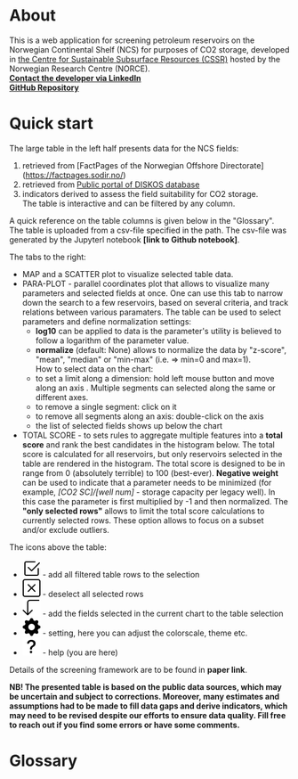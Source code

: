 # About
This is a web application for screening petroleum reservoirs on the Norwegian Continental Shelf (NCS) for purposes of CO2 storage, developed in [the Centre for Sustainable Subsurface Resources (CSSR)](https://cssr.no/) hosted by the Norwegian Research Centre (NORCE).  
[**Contact the developer via LinkedIn**](https://www.linkedin.com/in/alexey-khrulenko-8021a64a/)  
[**GitHub Repository**](https://github.com/cssr-tools/SubCSeT)  

# Quick start
The large table in the left half presents data for the NCS fields:  
1. retrieved from [FactPages of the Norwegian Offshore Directorate] (https://factpages.sodir.no/)  
2. retrieved from [Public portal of DISKOS database](https://www.diskos.com/)  
3. indicators derived to assess the field suitability for CO2 storage.  
The table is interactive and can be filtered by any column.  

A quick reference on the table columns is given below in the "Glossary".
The table is uploaded from a csv-file specified in the path. 
The csv-file was generated by the Jupyterl notebook **[link to Github notebook]**.

The tabs to the right:  
+ MAP and a SCATTER plot to visualize selected table data.  
+ PARA-PLOT - parallel coordinates plot that allows to visualize many parameters and selected fields at once. One can use this tab to narrow down the search to a few reservoirs, based on several criteria, and track relations between various paramaters.  The table can be used to select parameters and define normalization settings:  
    + **log10** can be applied to data is the parameter's utility is believed to follow a logarithm  of the parameter value.   
    + **normalize** (default: None) allows to normalize the data by "z-score",  "mean", "median" or "min-max" (i.e. => min=0 and max=1).   
How to select data on the chart: 
    *  to set a limit along a dimension: hold left mouse button and move along an axis . Multiple segments can selected along the same or different axes.  
    * to remove a single segment: click on it
    * to remove all segments along an axis: double-click on the axis  
    * the list of selected fields shows up below the chart  
+ TOTAL SCORE - to sets rules to aggregate multiple features into a **total score** and rank the best candidates in the histogram below. The total score is calculated for all reservoirs, but only reservoirs selected in the table are rendered in the histogram. 
The total score is designed to be in range from 0 (absolutely terrible) to 100 (best-ever). **Negative weight** can be used to indicate that a parameter needs to be minimized (for example, *[CO2 SC]/[well num]* - storage capacity per legacy well).  In this case the parameter is first multiplied by -1 and then normalized. The **"only selected rows"** allows to limit the total score calculations to currently selected rows. These option allows to focus on a subset and/or exclude outliers.  

The icons above the table:
* ![](/assets/check2-square.svg) - add all filtered table rows to the selection
* ![](/assets/x-square.svg) - deselect all selected rows
* ![](/assets/arrow-90deg-down.svg) - add the fields selected in the current chart to the table selection  
* ![](/assets/gear-fill.svg) - setting, here you can adjust the colorscale, theme etc.
* ![](/assets/question-lg.svg) - help (you are here)

Details of the screening framework are to be found in **paper link**.

**NB! The presented table is based on the public data sources, which may be uncertain and subject to corrections. 
Moreover, many estimates and assumptions had to be made to fill data gaps and derive indicators, which may need to be revised despite our efforts to ensure data quality. 
Fill free to reach out if you find some errors or have some comments.**  

# Glossary
